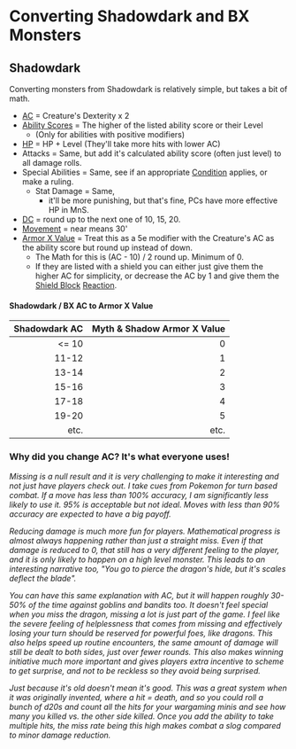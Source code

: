 # Converting Shadowdark and BX Monsters
## Shadowdark
Converting monsters from Shadowdark is relatively simple, but takes a bit of math.
- [AC](../../Player%20Characters/Derived%20Statistics/Armor%20Class.md) = Creature's Dexterity x 2
- [Ability Scores](../../Player%20Characters/Chosen%20Statistics/Ability%20Scores.md) = The higher of the listed ability score or their Level 
	- (Only for abilities with positive modifiers)
- [HP](../../Player%20Characters/Derived%20Statistics/Health%20Points.md) = HP + Level (They'll take more hits with lower AC)
- Attacks = Same, but add it's calculated ability score (often just level) to all damage rolls.
- Special Abilities = Same, see if an appropriate [Condition](../../Conditions/!Conditions.md) applies, or make a ruling.
	- Stat Damage = Same, 
		- it'll be more punishing, but that's fine, PCs have more effective HP in MnS.
- [DC](../../Game%20Procedures/DC.md) = round up to the next one of 10, 15, 20.
- [Movement](../../Game%20Procedures/Movement.md) = near means 30'
- [Armor X Value](../../Items/Equipment/Individual%20Item%20Cards/Armors/Armor%20Properties/Armor%20X%20Property.md) = Treat this as a 5e modifier with the Creature's AC as the ability score but round up instead of down.
	- The Math for this is (AC - 10) / 2 round up. Minimum of 0.
	- If they are listed with a shield you can either just give them the higher AC for simplicity, or decrease the AC by 1 and give them the [Shield Block](../../Items/Equipment/Individual%20Item%20Cards/Armors/Armor%20Properties/Shield%20Property.md#Shield%20Block) [Reaction](../../Game%20Procedures/Reaction.md).
#### Shadowdark / BX AC to Armor X Value

| Shadowdark AC | Myth & Shadow Armor X Value |
| ------------: | --------------------------: |
|         <= 10 |                           0 |
|         11-12 |                           1 |
|         13-14 |                           2 |
|         15-16 |                           3 |
|         17-18 |                           4 |
|         19-20 |                           5 |
|          etc. |                        etc. |
### Why did you change AC? It's what everyone uses!
*Missing is a null result and it is very challenging to make it interesting and not just have players check out. I take cues from Pokemon for turn based combat. If a move has less than 100% accuracy, I am significantly less likely to use it. 95% is acceptable but not ideal. Moves with less than 90% accuracy are expected to have a big payoff.*

*Reducing damage is much more fun for players. Mathematical progress is almost always happening rather than just a straight miss. Even if that damage is reduced to 0, that still has a very different feeling to the player, and it is only likely to happen on a high level monster. This leads to an interesting narrative too, "You go to pierce the dragon's hide, but it's scales deflect the blade".* 

*You can have this same explanation with AC, but it will happen roughly 30-50% of the time against goblins and bandits too. It doesn't feel special when you miss the dragon, missing a lot is just part of the game. I feel like the severe feeling of helplessness that comes from missing and effectively losing your turn should be reserved for powerful foes, like dragons. This also helps speed up routine encounters, the same amount of damage will still be dealt to both sides, just over fewer rounds. This also makes winning initiative much more important and gives players extra incentive to scheme to get surprise, and not to be reckless so they avoid being surprised.*

*Just because it's old doesn't mean it's good. This was a great system when it was originally invented, where a hit = death, and so you could roll a bunch of d20s and count all the hits for your wargaming minis and see how many you killed vs. the other side killed. Once you add the ability to take multiple hits, the miss rate being this high makes combat a slog compared to minor damage reduction.*